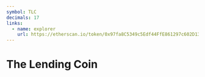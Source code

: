 ```yaml
---
symbol: TLC
decimals: 17
links:
  - name: explorer
    url: https://etherscan.io/token/0x97fa8C5349c5Edf44FfE861297c602D13c662C00
---
```


# The Lending Coin
